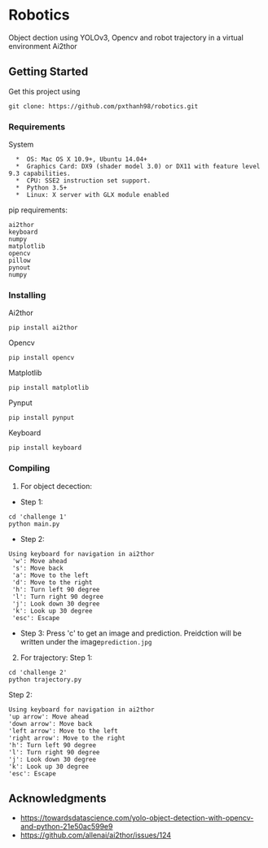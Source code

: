 # Robotics

Object dection using YOLOv3, Opencv and robot trajectory  in a virtual environment Ai2thor

## Getting Started

Get this project using 
```
git clone: https://github.com/pxthanh98/robotics.git
```
### Requirements
System
```
  *  OS: Mac OS X 10.9+, Ubuntu 14.04+
  *  Graphics Card: DX9 (shader model 3.0) or DX11 with feature level 9.3 capabilities.
  *  CPU: SSE2 instruction set support.
  *  Python 3.5+
  *  Linux: X server with GLX module enabled
```

pip requirements:
```
ai2thor
keyboard
numpy
matplotlib
opencv
pillow
pynout
numpy
```

### Installing

Ai2thor
```
pip install ai2thor
```
Opencv
```
pip install opencv
```
Matplotlib
```
pip install matplotlib
```
Pynput
```
pip install pynput
```
Keyboard
```
pip install keyboard
```

### Compiling
1) For object decection:
* Step 1:
```
cd 'challenge 1'
python main.py
```
* Step 2:
```
Using keyboard for navigation in ai2thor
 'w': Move ahead
 's': Move back
 'a': Move to the left
 'd': Move to the right
 'h': Turn left 90 degree
 'l': Turn right 90 degree
 'j': Look down 30 degree
 'k': Look up 30 degree
 'esc': Escape
```
* Step 3:
Press 'c' to get an image and prediction. Preidction will be written under the image```prediction.jpg```

2) For trajectory:
Step 1:
```
cd 'challenge 2'
python trajectory.py
```
Step 2:
```
Using keyboard for navigation in ai2thor
'up arrow': Move ahead
'down arrow': Move back
'left arrow': Move to the left
'right arrow': Move to the right
'h': Turn left 90 degree
'l': Turn right 90 degree
'j': Look down 30 degree
'k': Look up 30 degree
'esc': Escape
```
## Acknowledgments

* https://towardsdatascience.com/yolo-object-detection-with-opencv-and-python-21e50ac599e9
* https://github.com/allenai/ai2thor/issues/124


